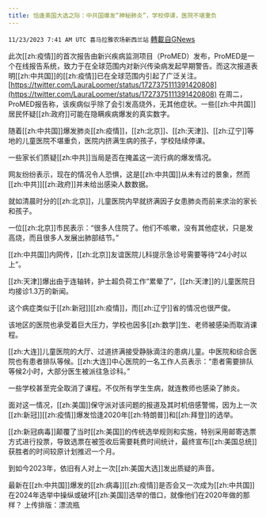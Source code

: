 ```yaml
---
title: 恰逢美国大选之际：中共国爆发“神秘肺炎”，学校停课，医院不堪重负
---
```

`11/23/2023 7:41 AM UTC 喜马拉雅农场新西兰站` [轉載自GNews](https://gnews.org/articles/2007215)

此次[[zh:疫情]]的首次报告由新兴疾病监测项目（ProMED）发布，ProMED是一个在线报告系统，致力于在全球范围内对新兴传染病发起早期警告。而这次报道表明[[zh:中共国]]的[[zh:疫情]]已在全球范围内引起了广泛关注。
[https://twitter.com/LauraLoomer/status/1727375111391420808](https://twitter.com/LauraLoomer/status/1727375111391420808)
在周二，ProMED报告称，该疾病似乎除了会引发高烧外，无其他症状。一些[[zh:中共国]]居民怀疑[[zh:政府]]可能在隐瞒疾病爆发的真实数字。

随着[[zh:中共国]]爆发肺炎[[zh:疫情]]，[[zh:北京]]、[[zh:天津]]、[[zh:辽宁]]等地的儿童医院不堪重负，医院内挤满生病的孩子，学校陆续停课。

一些家长们质疑[[zh:中共]]当局是否在掩盖这一流行病的爆发情况。

网友纷纷表示，现在的情况令人恐惧，这是[[zh:中共国]]从未有过的景象，然而[[zh:中共]][[zh:政府]]并未给出感染人数数据。

就如清晨时分的[[zh:北京]]，儿童医院内早就挤满因子女患肺炎而前来求治的家长和孩子。

一位[[zh:北京]]市民表示：“很多人住院了。他们不咳嗽，没有其他症状，只是发高烧，而且很多人发展出肺部结节。”

[[zh:中共国]]内网传，[[zh:北京]]友谊医院儿科提示急诊号需要等待“24小时以上”。

[[zh:天津]]爆出由于连轴转，护士超负荷工作“累晕了”，[[zh:天津]]的儿童医院日均接诊1.3万的新闻。

这个病症类似于[[zh:新冠]][[zh:疫情]]，而[[zh:辽宁]]省的情况也很严俊。

该地区的医院也承受着巨大压力，学校也因多[[zh:数学]]生、老师被感染而取消课程。

[[zh:大连]]儿童医院的大厅、过道挤满接受静脉滴注的患病儿童。中医院和综合医院也有患者排队等候。[[zh:大连]]中心医院的一名工作人员表示：“患者需要排队等候2小时，大部分医生被派往急诊科。”

一些学校甚至完全取消了课程。不仅所有学生生病，就连教师也感染了肺炎。

面对这一情况，[[zh:美国]]保守派对该问题的报道及其时机倍感警惕，因为上一次[[zh:新冠]][[zh:疫情]]爆发恰逢2020年[[zh:特朗普]]和[[zh:拜登]]的选举。

[[zh:新冠病毒]]颠覆了当时[[zh:美国]]的传统选举规则和实施，特别采用邮寄选票方式进行投票，导致选票在被签收后需要耗费时间统计，最终宣布[[zh:美国总统]]获胜者的时间较原计划推迟一个月。

到如今2023年，依旧有人对上一次[[zh:美国大选]]发出质疑的声音。

最新在[[zh:中共国]]爆发的[[zh:病毒]][[zh:疫情]]是否会又一次成为[[zh:中共国]]在2024年选举中操纵或破坏[[zh:美国]]选举的借口，就像他们在2020年做的那样？
上传排版：漂流瓶
